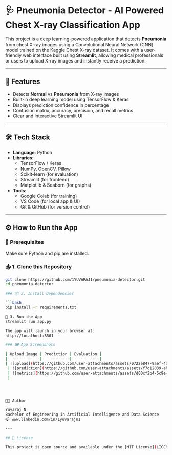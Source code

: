 # 🩺 Pneumonia Detector - AI Powered Chest X-ray Classification App

This project is a deep learning-powered application that detects **Pneumonia** from chest X-ray images using a Convolutional Neural Network (CNN) model trained on the Kaggle Chest X-ray dataset. It comes with a user-friendly web interface built using **Streamlit**, allowing medical professionals or users to upload X-ray images and instantly receive a prediction.

---

## 🚀 Features

- Detects **Normal** vs **Pneumonia** from X-ray images
- Built-in deep learning model using TensorFlow & Keras
- Displays prediction confidence in percentage
- Confusion matrix, accuracy, precision, and recall metrics
- Clear and interactive Streamlit UI

---

## 🛠️ Tech Stack

- **Language**: Python
- **Libraries**:
  - TensorFlow / Keras
  - NumPy, OpenCV, Pillow
  - Scikit-learn (for evaluation)
  - Streamlit (for frontend)
  - Matplotlib & Seaborn (for graphs)
- **Tools**:
  - Google Colab (for training)
  - VS Code (for local app & UI)
  - Git & GitHub (for version control)

---

## ⚙️ How to Run the App

### 📌 Prerequisites

Make sure Python and pip are installed.

### 📥 1. Clone this Repository
```bash
git clone https://github.com/1YUVARAJ1/pneumonia-detector.git
cd pneumonia-detector

### 📦 2. Install Dependencies

```bash
pip install -r requirements.txt

🚀 3. Run the App
streamlit run app.py

The app will launch in your browser at:
http://localhost:8501

### 🖼 App Screenshots

| Upload Image | Prediction | Evaluation |
|--------------|------------|------------|
| ![upload](https://github.com/user-attachments/assets/0722e847-9aef-4dc0-ac4c-340ad6b2af9c)
 | ![prediction](https://github.com/user-attachments/assets/f7d12039-aba3-41e3-a332-464bb803bf4b)
 | ![metrics](https://github.com/user-attachments/assets/d00cf2b4-5c9e-4b17-8868-3052547c9c2d)
 |




👨‍💻 Author

Yuvaraj N  
Bachelor of Engineering in Artificial Intelligence and Data Science  
📫 www.linkedin.com/in/1yuvarajn1

---

## 📜 License

This project is open source and available under the [MIT License](LICENSE).
